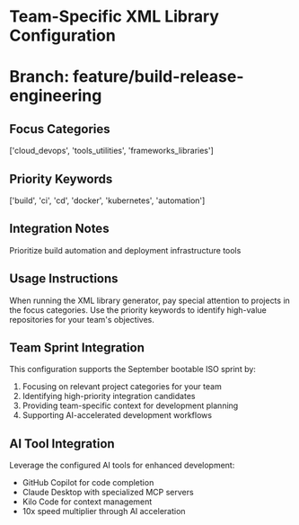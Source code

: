 # Team-Specific XML Library Configuration
# Branch: feature/build-release-engineering

## Focus Categories
['cloud_devops', 'tools_utilities', 'frameworks_libraries']

## Priority Keywords
['build', 'ci', 'cd', 'docker', 'kubernetes', 'automation']

## Integration Notes
Prioritize build automation and deployment infrastructure tools

## Usage Instructions

When running the XML library generator, pay special attention to projects in the focus categories.
Use the priority keywords to identify high-value repositories for your team's objectives.

## Team Sprint Integration

This configuration supports the September bootable ISO sprint by:
1. Focusing on relevant project categories for your team
2. Identifying high-priority integration candidates
3. Providing team-specific context for development planning
4. Supporting AI-accelerated development workflows

## AI Tool Integration

Leverage the configured AI tools for enhanced development:
- GitHub Copilot for code completion
- Claude Desktop with specialized MCP servers
- Kilo Code for context management
- 10x speed multiplier through AI acceleration
